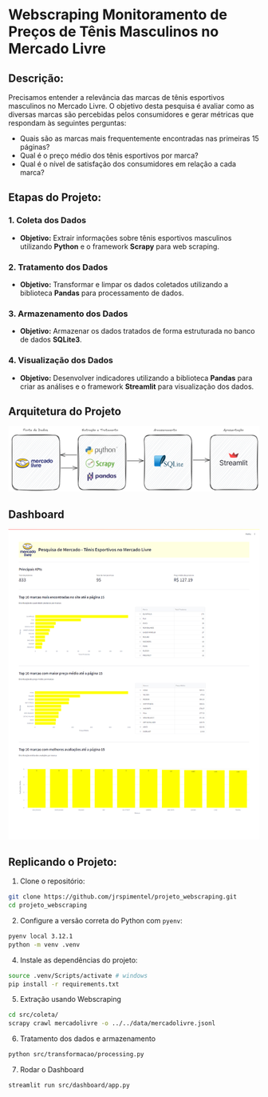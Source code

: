 # Webscraping Monitoramento de Preços de Tênis Masculinos no Mercado Livre

## **Descrição**: 

Precisamos entender a relevância das marcas de tênis esportivos masculinos no Mercado Livre. O objetivo desta pesquisa é avaliar como as diversas marcas são percebidas pelos consumidores e gerar métricas que respondam às seguintes perguntas:

- Quais são as marcas mais frequentemente encontradas nas primeiras 15 páginas?
- Qual é o preço médio dos tênis esportivos por marca?
- Qual é o nível de satisfação dos consumidores em relação a cada marca?

## Etapas do Projeto:

### 1. Coleta dos Dados
- **Objetivo:** Extrair informações sobre tênis esportivos masculinos utilizando **Python** e o framework **Scrapy** para web scraping.

### 2. Tratamento dos Dados
- **Objetivo:** Transformar e limpar os dados coletados utilizando a biblioteca **Pandas** para processamento de dados.

### 3. Armazenamento dos Dados
- **Objetivo:** Armazenar os dados tratados de forma estruturada no banco de dados **SQLite3**.

### 4. Visualização dos Dados
- **Objetivo:** Desenvolver indicadores utilizando a biblioteca **Pandas** para criar as análises e o framework **Streamlit** para visualização dos dados.

## Arquitetura do Projeto

![arquitetura](/pics/arquitetura.png)

## Dashboard

![dashboard](pics/app_streamlit.png)

## Replicando o Projeto:

1. Clone o repositório:

```bash
git clone https://github.com/jrspimentel/projeto_webscraping.git
cd projeto_webscraping
```
 2. Configure a versão correta do Python com `pyenv`:
```bash
pyenv local 3.12.1
python -m venv .venv
```
4. Instale as dependências do projeto:
```bash
source .venv/Scripts/activate # windows
pip install -r requirements.txt
```
5. Extração usando Webscraping
```bash
cd src/coleta/
scrapy crawl mercadolivre -o ../../data/mercadolivre.jsonl
```

6. Tratamento dos dados e armazenamento
```bash
python src/transformacao/processing.py
```
7. Rodar o Dashboard
```bash
streamlit run src/dashboard/app.py
````